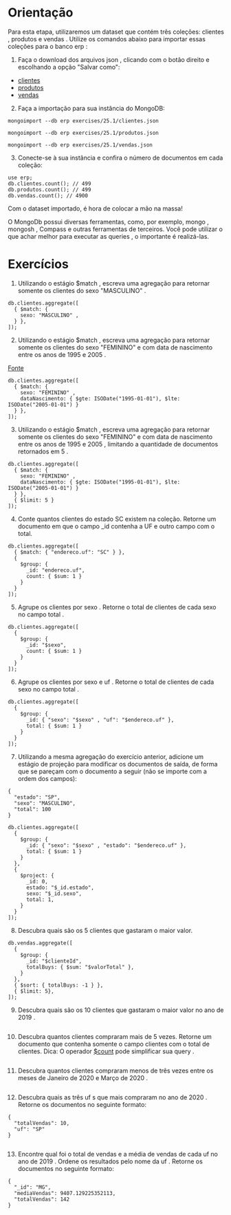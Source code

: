 # Orientação

Para esta etapa, utilizaremos um dataset que contém três coleções: clientes , produtos e vendas . Utilize os comandos abaixo para importar essas coleções para o banco erp :

1. Faça o download dos arquivos json , clicando com o botão direito e escolhando a opção "Salvar como":
  * [clientes](https://s3.us-east-2.amazonaws.com/assets.app.betrybe.com/back-end/mongodb/aggregation-framework/part-1/clientes-b41ac10693375ca85847468d9071f788.json)
  * [produtos](https://s3.us-east-2.amazonaws.com/assets.app.betrybe.com/back-end/mongodb/aggregation-framework/part-1/produtos-0a039404ac00200fe4a948986caf26c2.json)
  * [vendas](https://s3.us-east-2.amazonaws.com/assets.app.betrybe.com/back-end/mongodb/aggregation-framework/part-1/vendas-3e516ade3d00b07e1163e9be4e81bf37.json)

2. Faça a importação para sua instância do MongoDB:

```
mongoimport --db erp exercises/25.1/clientes.json

mongoimport --db erp exercises/25.1/produtos.json

mongoimport --db erp exercises/25.1/vendas.json
```

3. Conecte-se à sua instância e confira o número de documentos em cada coleção:

```
use erp;
db.clientes.count(); // 499
db.produtos.count(); // 499
db.vendas.count(); // 4900
```

Com o dataset importado, é hora de colocar a mão na massa!

O MongoDb possui diversas ferramentas, como, por exemplo, mongo , mongosh , Compass e outras ferramentas de terceiros. Você pode utilizar o que achar melhor para executar as queries , o importante é realizá-las.

# Exercícios

1. Utilizando o estágio $match , escreva uma agregação para retornar somente os clientes do sexo "MASCULINO" .
```
db.clientes.aggregate([
  { $match: {
    sexo: "MASCULINO" ,
  } },
]);
```

2. Utilizando o estágio $match , escreva uma agregação para retornar somente os clientes do sexo "FEMININO" e com data de nascimento entre os anos de 1995 e 2005 .

[Fonte](https://www.mongodb.com/community/forums/t/finding-data-between-two-dates-by-using-a-query-in-mongodb-charts/102506)

```
db.clientes.aggregate([
  { $match: {
    sexo: "FEMININO" ,
    dataNascimento: { $gte: ISODate("1995-01-01"), $lte: ISODate("2005-01-01") }
  } },
]);
```

3. Utilizando o estágio $match , escreva uma agregação para retornar somente os clientes do sexo "FEMININO" e com data de nascimento entre os anos de 1995 e 2005 , limitando a quantidade de documentos retornados em 5 .
```
db.clientes.aggregate([
  { $match: {
    sexo: "FEMININO" ,
    dataNascimento: { $gte: ISODate("1995-01-01"), $lte: ISODate("2005-01-01") }
  } },
  { $limit: 5 }
]);
```

4. Conte quantos clientes do estado SC existem na coleção. Retorne um documento em que o campo _id contenha a UF e outro campo com o total.
```
db.clientes.aggregate([
  { $match: { "endereco.uf": "SC" } },
  {
    $group: {
      _id: "endereco.uf",
      count: { $sum: 1 }
    }
  }
]);
```

5. Agrupe os clientes por sexo . Retorne o total de clientes de cada sexo no campo total .
```
db.clientes.aggregate([
  {
    $group: {
      _id: "$sexo",
      count: { $sum: 1 }
    }
  }
]);
```

6. Agrupe os clientes por sexo e uf . Retorne o total de clientes de cada sexo no campo total .
```
db.clientes.aggregate([
  {
    $group: {
      _id: { "sexo": "$sexo" , "uf": "$endereco.uf" },
      total: { $sum: 1 }
    }
  }
]);
```

7.  Utilizando a mesma agregação do exercício anterior, adicione um estágio de projeção para modificar os documentos de saída, de forma que se pareçam com o documento a seguir (não se importe com a ordem dos campos):

```
{
  "estado": "SP",
  "sexo": "MASCULINO",
  "total": 100
}
```

```
db.clientes.aggregate([
  {
    $group: {
      _id: { "sexo": "$sexo" , "estado": "$endereco.uf" },
      total: { $sum: 1 }
    }
  },
  {
    $project: {
      _id: 0,
      estado: "$_id.estado",
      sexo: "$_id.sexo",
      total: 1,
    }
  }
]);
```


8. Descubra quais são os 5 clientes que gastaram o maior valor.
```
db.vendas.aggregate([
  {
    $group: {
      _id: "$clienteId",
      totalBuys: { $sum: "$valorTotal" },
    }
  },
  { $sort: { totalBuys: -1 } },
  { $limit: 5},
]);
```

9. Descubra quais são os 10 clientes que gastaram o maior valor no ano de 2019 .
```
```

10. Descubra quantos clientes compraram mais de 5 vezes. Retorne um documento que contenha somente o campo clientes com o total de clientes.
Dica: O operador [$count](https://docs.mongodb.com/manual/reference/operator/aggregation/count/#pipe._S_count) pode simplificar sua query .
```
```

11. Descubra quantos clientes compraram menos de três vezes entre os meses de Janeiro de 2020 e Março de 2020 .
```
```

12. Descubra quais as três uf s que mais compraram no ano de 2020 . Retorne os documentos no seguinte formato:

```
{
  "totalVendas": 10,
  "uf": "SP"
}
```

```
```

13. Encontre qual foi o total de vendas e a média de vendas de cada uf no ano de 2019 . Ordene os resultados pelo nome da uf . Retorne os documentos no seguinte formato:

```
{
  "_id": "MG",
  "mediaVendas": 9407.129225352113,
  "totalVendas": 142
}
```

```
```
